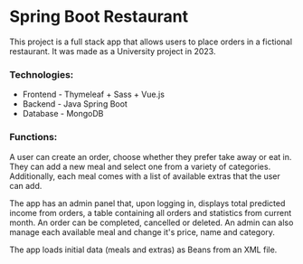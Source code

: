 # Spring Boot Restaurant

This project is a full stack app that allows users to place orders in a fictional restaurant. It was made as a University project in 2023.

### Technologies:

* Frontend - Thymeleaf + Sass + Vue.js
* Backend - Java Spring Boot
* Database - MongoDB

### Functions:

A user can create an order, choose whether they prefer take away or eat in. They can add a new meal and select one from a variety of categories. Additionally, each meal comes with a list of available extras that the user can add.

The app has an admin panel that, upon logging in, displays total predicted income from orders, a table containing all orders and statistics from current month. An order can be completed, cancelled or deleted. An admin can also manage each available meal and change it's price, name and category.

The app loads initial data (meals and extras) as Beans from an XML file.

